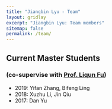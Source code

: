 ```yaml
---
title: "Jiangbin Lyu - Team"
layout: gridlay
excerpt: "Jiangbin Lyu: Team members"
sitemap: false
permalink: /team/
---
```


## Current Master Students 
### (co-supervise with [Prof. Liqun Fu](http://funlab.xmu.edu.cn))
<ul>
  <li>2019: Yifan Zhang, Bifeng Ling</li>
  <li>2018: Xuzhu Li, Jin Qiu</li>
  <li>2017: Dan Yu</li>
</ul>
